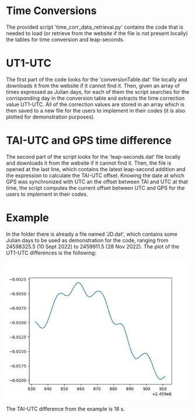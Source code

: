 # Time Conversions

The provided script 'time_corr_data_retrieval.py' contains the code that is needed to load (or retrieve from the website if the file is not present locally) the tables for time conversion and leap-seconds.

# UT1-UTC

The first part of the code looks for the 'conversionTable.dat' file locally and downloads it from the website if it cannot find it. Then, given an array of times expressed as Julian days, for each of them the script searches for the corrisponding day in the conversion table and extracts the time correction value UT1-UTC. All of the correction values are stored in an array which is then saved to a new file for the users to implement in their codes (it is also plotted for demonstration purposes).

# TAI-UTC and GPS time difference

The second part of the script looks for the 'leap-seconds.dat' file locally and downloads it from the website if it cannot find it. Then, the file is opened at the last line, which contains the latest leap-second addition and the expression to calculate the TAI-UTC offset. Knowing the date at which GPS was synchronized with UTC an the offset between TAI and UTC at that time, the script computes the current offset between UTC and GPS for the users to implement in their codes.

# Example

In the folder there is already a file named 'JD.dat', which contains some Julian days to be used as demonstration for the code, ranging from 24598325.5 (10 Sept 2022) to 2459911.5 (28 Nov 2022).
The plot of the UT1-UTC differences is the following:

![alt text](UT1-UTC_error.jpg "UT1-UTC error")

The TAI-UTC difference from the example is 18 s.
